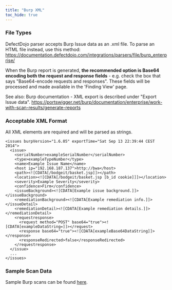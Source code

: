```yaml
---
title: "Burp XML"
toc_hide: true
---
```

### File Types
DefectDojo parser accepts Burp Issue data as an .xml file.
To parse an HTML file instead, use this method: https://documentation.defectdojo.com/integrations/parsers/file/burp_enterprise/

When the Burp report is generated, **the recommended option is Base64
encoding both the request and response fields** - e.g. check the box
that says \"Base64-encode requests and responses\". These fields will be
processed and made available in the \'Finding View\' page.

See also: Burp documentation - XML export is described under "Export Issue data".  https://portswigger.net/burp/documentation/enterprise/work-with-scan-results/generate-reports

### Acceptable XML Format
All XML elements are required and will be parsed as strings.

~~~
<issues burpVersion="1.6.05" exportTime="Sat Sep 13 22:39:44 CEST 2014">
  <issue>
    <serialNumber>exampleSerialNumber</serialNumber>
    <type>exampleTypeNumber</type>
    <name>Example Issue Name</name>
    <host ip="192.168.187.137">http://bwa</host>
    <path><![CDATA[/bodgeit/basket.jsp]]></path>
    <location><![CDATA[/bodgeit/basket.jsp [b_id cookie]]]></location>
    <severity>Example Severity</severity>
    <confidence>Firm</confidence>
    <issueBackground><![CDATA[Example issue background.]]></issueBackground>
    <remediationBackground><![CDATA[Example remediation info.]]></issueDetail>
    <remediationDetail><![CDATA[Example remediation details.]]></remediationDetail>
    <requestresponse>
      <request method="POST" base64="true"><![CDATA[exampleDataString=]]></request>
      <response base64="true"><![CDATA[exampleBase64DataString]]></response>
      <responseRedirected>false</responseRedirected>
    </requestresponse>
  </issue>
  ...
</issues>
~~~

### Sample Scan Data
Sample Burp scans can be found [here](https://github.com/DefectDojo/django-DefectDojo/tree/master/unittests/scans/burp).